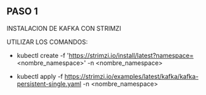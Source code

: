 ## PASO 1
INSTALACION DE KAFKA CON STRIMZI

UTILIZAR LOS COMANDOS:

-   kubectl create -f 'https://strimzi.io/install/latest?namespace=<nombre_namespace>' -n  <nombre_namespace>

-   kubectl apply -f https://strimzi.io/examples/latest/kafka/kafka-persistent-single.yaml -n <nombre_namespace>